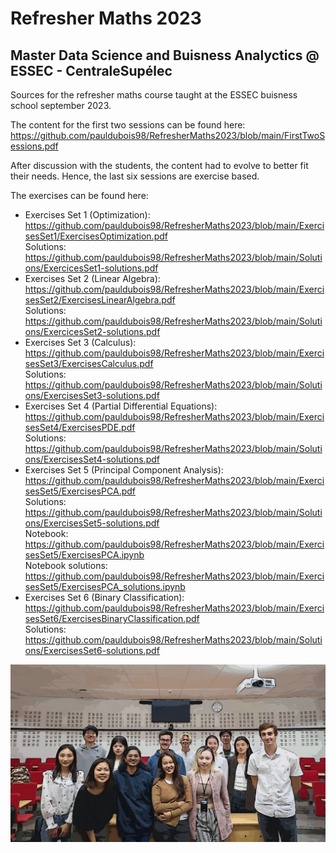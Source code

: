 # Refresher Maths 2023
## Master Data Science and Buisness Analyctics @ ESSEC - CentraleSupélec

Sources for the refresher maths course taught at the ESSEC buisness school september 2023.

The content for the first two sessions can be found here:
https://github.com/pauldubois98/RefresherMaths2023/blob/main/FirstTwoSessions.pdf

After discussion with the students, the content had to evolve to better fit their needs.
Hence, the last six sessions are exercise based.

The exercises can be found here:
- Exercises Set 1 (Optimization):
https://github.com/pauldubois98/RefresherMaths2023/blob/main/ExercisesSet1/ExercisesOptimization.pdf <br>
Solutions:
https://github.com/pauldubois98/RefresherMaths2023/blob/main/Solutions/ExercicesSet1-solutions.pdf
- Exercises Set 2 (Linear Algebra):
https://github.com/pauldubois98/RefresherMaths2023/blob/main/ExercisesSet2/ExercisesLinearAlgebra.pdf <br>
Solutions:
https://github.com/pauldubois98/RefresherMaths2023/blob/main/Solutions/ExercicesSet2-solutions.pdf
- Exercises Set 3 (Calculus):
https://github.com/pauldubois98/RefresherMaths2023/blob/main/ExercisesSet3/ExercisesCalculus.pdf <br>
Solutions:
https://github.com/pauldubois98/RefresherMaths2023/blob/main/Solutions/ExercisesSet3-solutions.pdf
- Exercises Set 4 (Partial Differential Equations):
https://github.com/pauldubois98/RefresherMaths2023/blob/main/ExercisesSet4/ExercisesPDE.pdf <br>
Solutions:
https://github.com/pauldubois98/RefresherMaths2023/blob/main/Solutions/ExercisesSet4-solutions.pdf
- Exercises Set 5 (Principal Component Analysis):
https://github.com/pauldubois98/RefresherMaths2023/blob/main/ExercisesSet5/ExercisesPCA.pdf <br>
Solutions:
https://github.com/pauldubois98/RefresherMaths2023/blob/main/Solutions/ExercisesSet5-solutions.pdf<br>
Notebook:
https://github.com/pauldubois98/RefresherMaths2023/blob/main/ExercisesSet5/ExercisesPCA.ipynb <br>
Notebook solutions:
https://github.com/pauldubois98/RefresherMaths2023/blob/main/ExercisesSet5/ExercisesPCA_solutions.ipynb
- Exercises Set 6 (Binary Classification):
https://github.com/pauldubois98/RefresherMaths2023/blob/main/ExercisesSet6/ExercisesBinaryClassification.pdf <br>
Solutions: https://github.com/pauldubois98/RefresherMaths2023/blob/main/Solutions/ExercisesSet6-solutions.pdf

![Cartoon image of the calss on our last session](Pictures/cartoon_class_qui.jpg)
